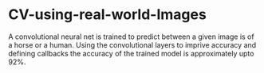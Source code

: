 # CV-using-real-world-Images
A convolutional  neural net is trained to predict between a given image is of a horse or a human. Using the convolutional layers to imprive accuracy and defining callbacks the accuracy of the trained model is approximately upto 92%. 
